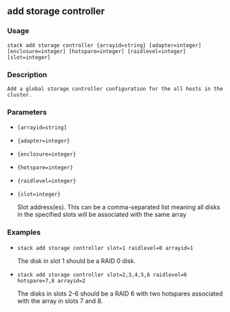 ## add storage controller

### Usage

`stack add storage controller {arrayid=string} [adapter=integer] [enclosure=integer] [hotspare=integer] [raidlevel=integer] [slot=integer]`

### Description


	Add a global storage controller configuration for the all hosts in the cluster.

	

### Parameters
* `[arrayid=string]`
* `{adapter=integer}`
* `{enclosure=integer}`
* `{hotspare=integer}`
* `{raidlevel=integer}`
* `{slot=integer}`

   Slot address(es). This can be a comma-separated list meaning all disks
	in the specified slots will be associated with the same array

### Examples

* `stack add storage controller slot=1 raidlevel=0 arrayid=1`

   The disk in slot 1 should be a RAID 0 disk.

* `stack add storage controller slot=2,3,4,5,6 raidlevel=6 hotspare=7,8 arrayid=2`

   The disks in slots 2-6 should be a RAID 6 with two hotspares associated
	with the array in slots 7 and 8.



